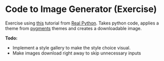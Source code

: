 # Code to Image Generator (Exercise)
Exercise using [this](https://realpython.com/python-code-image-generator/) tutorial from [Real Python](realpython.com).
Takes python code, applies a theme from [pygments](https://pypi.org/project/Pygments/) themes and creates a downloadable image.

__Todo:__ 
- Implement a style gallery to make the style choice visual.
- Make images download right away to skip unnecessary inputs